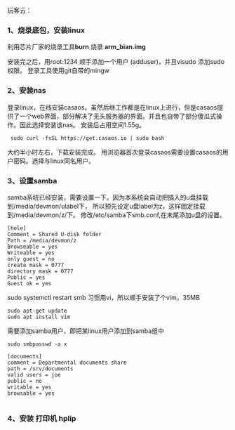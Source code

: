 玩客云：

### 1、烧录底包，安装linux
利用芯片厂家的烧录工具**burn**
烧录 **arm_bian.img**

安装完之后，用root:1234 顺手添加一个用户 (adduser)，并且visudo 添加sudo权限。
登录工具使用git自带的mingw

### 2、安装nas
登录linux，在线安装casaos。虽然后继工作都是在linux上进行，但是casaos提供了一个web界面，部分解决了无头服务器的界面。并且也自带了部分傻瓜式操作。因此选择安装该nas。
安装后占用空间1.55g。
```
 sudo curl -fsSL https://get.casaos.io | sudo bash
```
大约半小时左右，下载安装完成。
用浏览器首次登录casaos需要设置casaos的用户密码。选择与linux同名用户。

### 3、设置samba
samba系统已经安装，需要设置一下。因为本系统会自动把插入的u盘挂载到/media/devmon/ulabel下，
所以预先设定u盘label为z，这样固定挂载到/media/devmon/z/下。
修改/etc/samba下smb.conf,在末尾添加u盘的设置。
```
[hole]
Comment = Shared U-disk folder
Path = /media/devmon/z
Browseable = yes
Writeable = yes
only guest = no
create mask = 0777
directory mask = 0777
Public = yes
Guest ok = yes

```
sudo systemctl restart smb
习惯用vi，所以顺手安装了个vim，35MB
```
sudo apt-get update
sudo apt install vim
```
需要添加samba用户，即把某linux用户添加到samba组中
```
sudo smbpasswd -a x

[documents]
comment = Departmental documents share
path = /srv/documents
valid users = joe
public = no
writable = yes
browsable = yes


```

### 4、安装 打印机 hplip
